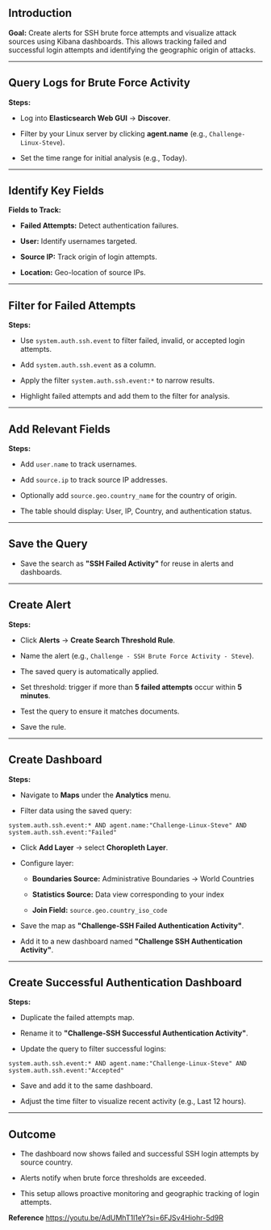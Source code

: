 
## Introduction

**Goal:** Create alerts for SSH brute force attempts and visualize attack sources using Kibana dashboards. This allows tracking failed and successful login attempts and identifying the geographic origin of attacks.

---

## Query Logs for Brute Force Activity

**Steps:**

- Log into **Elasticsearch Web GUI** → **Discover**.
    
- Filter by your Linux server by clicking **agent.name** (e.g., `Challenge-Linux-Steve`).
    
- Set the time range for initial analysis (e.g., Today).
    

---

## Identify Key Fields

**Fields to Track:**

- **Failed Attempts:** Detect authentication failures.
    
- **User:** Identify usernames targeted.
    
- **Source IP:** Track origin of login attempts.
    
- **Location:** Geo-location of source IPs.
    

---

## Filter for Failed Attempts

**Steps:**

- Use `system.auth.ssh.event` to filter failed, invalid, or accepted login attempts.
    
- Add `system.auth.ssh.event` as a column.
    
- Apply the filter `system.auth.ssh.event:*` to narrow results.
    
- Highlight failed attempts and add them to the filter for analysis.
    

---

## Add Relevant Fields

**Steps:**

- Add `user.name` to track usernames.
    
- Add `source.ip` to track source IP addresses.
    
- Optionally add `source.geo.country_name` for the country of origin.
    
- The table should display: User, IP, Country, and authentication status.
    

---

## Save the Query

- Save the search as **"SSH Failed Activity"** for reuse in alerts and dashboards.
    

---

## Create Alert

**Steps:**

- Click **Alerts** → **Create Search Threshold Rule**.
    
- Name the alert (e.g., `Challenge - SSH Brute Force Activity - Steve`).
    
- The saved query is automatically applied.
    
- Set threshold: trigger if more than **5 failed attempts** occur within **5 minutes**.
    
- Test the query to ensure it matches documents.
    
- Save the rule.
    

---

## Create Dashboard

**Steps:**

- Navigate to **Maps** under the **Analytics** menu.
    
- Filter data using the saved query:
    

`system.auth.ssh.event:* AND agent.name:"Challenge-Linux-Steve" AND system.auth.ssh.event:"Failed"`

- Click **Add Layer** → select **Choropleth Layer**.
    
- Configure layer:
    
    - **Boundaries Source:** Administrative Boundaries → World Countries
        
    - **Statistics Source:** Data view corresponding to your index
        
    - **Join Field:** `source.geo.country_iso_code`
        
- Save the map as **"Challenge-SSH Failed Authentication Activity"**.
    
- Add it to a new dashboard named **"Challenge SSH Authentication Activity"**.
    

---

## Create Successful Authentication Dashboard

**Steps:**

- Duplicate the failed attempts map.
    
- Rename it to **"Challenge-SSH Successful Authentication Activity"**.
    
- Update the query to filter successful logins:
    

`system.auth.ssh.event:* AND agent.name:"Challenge-Linux-Steve" AND system.auth.ssh.event:"Accepted"`

- Save and add it to the same dashboard.
    
- Adjust the time filter to visualize recent activity (e.g., Last 12 hours).
    

---

## Outcome

- The dashboard now shows failed and successful SSH login attempts by source country.
    
- Alerts notify when brute force thresholds are exceeded.
    
- This setup allows proactive monitoring and geographic tracking of login attempts.


**Reference**
https://youtu.be/AdUMhT1l1eY?si=6FJSv4Hiohr-5d9R